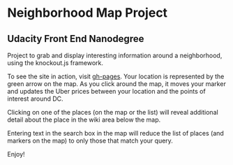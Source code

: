 Neighborhood Map Project
========================

 Udacity Front End Nanodegree
 ----------------------------

 Project to grab and display interesting information around a neighborhood, using the knockout.js framework.

 To see the site in action, visit [gh-pages](https://askkaz.github.io/neighborhoodMap/).  Your location is represented by the green arrow on the map.  As you click around the map, it moves your marker and updates the Uber prices between your location and the points of interest around DC.

 Clicking on one of the places (on the map or the list) will reveal additional detail about the place in the wiki area below the map.

 Entering text in the search box in the map will reduce the list of places (and markers on the map) to only those that match your query.

 Enjoy!

